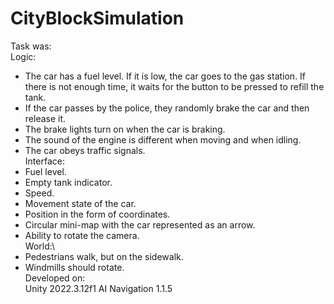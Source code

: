 # CityBlockSimulation
Task was:\
Logic:
- The car has a fuel level. If it is low, the car goes to the gas station. If there is not enough time, it waits for the button to be pressed to refill the tank.
- If the car passes by the police, they randomly brake the car and then release it.
- The brake lights turn on when the car is braking.
- The sound of the engine is different when moving and when idling.
- The car obeys traffic signals.\
Interface:
- Fuel level.
- Empty tank indicator.
-  Speed.
-  Movement state of the car.
-  Position in the form of coordinates.
-  Circular mini-map with the car represented as an arrow.
-  Ability to rotate the camera.\
World:\
- Pedestrians walk, but on the sidewalk.
- Windmills should rotate.\
Developed on:\
Unity 2022.3.12f1
AI Navigation 1.1.5
